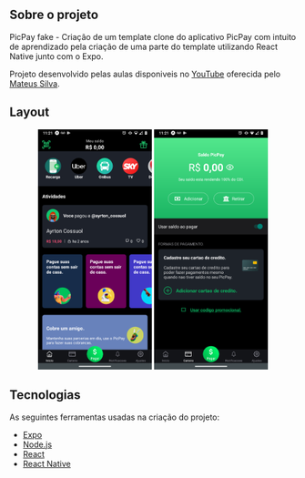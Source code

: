 ## Sobre o projeto

PicPay fake - Criação de um template clone do aplicativo PicPay com intuito de aprendizado pela criação de uma parte do template utilizando React Native junto com o Expo.

Projeto desenvolvido pelas aulas disponiveis no [YouTube][yt] oferecida pelo [Mateus Silva][mt].

## Layout

<p align="center">
  <img alt="PicPay-fake" title="#PicPay-fake" src="./imagens/Home-fake.png" width="200px">

  <img alt="PicPay-fake" title="#PicPay-fake" src="./imagens/Carteira-fake.png" width="200px">
</p>


## Tecnologias

As seguintes ferramentas usadas na criação do projeto:

- [Expo][expo]
- [Node.js][nodejs]
- [React][reactjs]
- [React Native][rn]



[yt]: https://www.youtube.com/watch?v=0CraBZHejKI
[mt]: https://github.com/maateusilva/picpay-clone
[nodejs]: https://nodejs.org/
[expo]: https://expo.io/
[reactjs]: https://reactjs.org
[rn]: https://facebook.github.io/react-native/